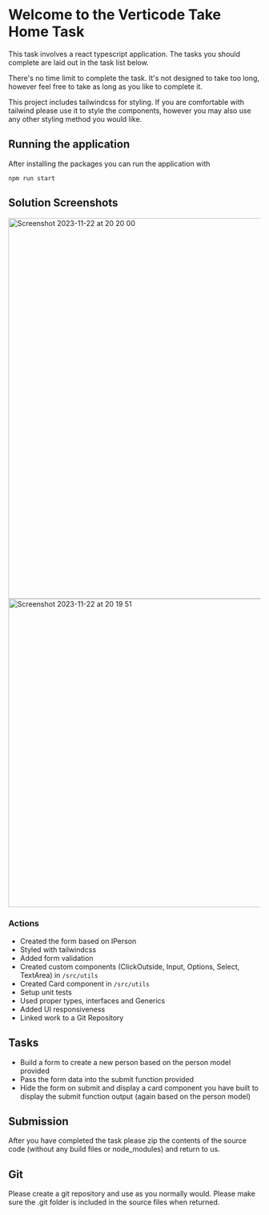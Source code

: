 # Welcome to the Verticode Take Home Task

This task involves a react typescript application. The tasks you should complete are laid out in the task list below.

There's no time limit to complete the task. It's not designed to take too long, however feel free to take as long as you like to complete it.

This project includes tailwindcss for styling. If you are comfortable with tailwind please use it to style the components, however you may also use any other styling method you would like.

## Running the application

After installing the packages you can run the application with

```
npm run start
```

## Solution Screenshots
<img width="760" alt="Screenshot 2023-11-22 at 20 20 00" src="https://github.com/Gbolade-True/Verticode/assets/59853755/d3c3a77c-b4b5-4337-9016-e4af15be9192">
<img width="616" alt="Screenshot 2023-11-22 at 20 19 51" src="https://github.com/Gbolade-True/Verticode/assets/59853755/663c9d0e-e3d0-45bb-bb58-998cfab0e919">

### Actions
- Created the form based on IPerson
- Styled with tailwindcss
- Added form validation
- Created custom components (ClickOutside, Input, Options, Select, TextArea) in `/src/utils`
- Created Card component in `/src/utils`
- Setup unit tests
- Used proper types, interfaces and Generics
- Added UI responsiveness
- Linked work to a Git Repository

## Tasks

 - Build a form to create a new person based on the person model provided
 - Pass the form data into the submit function provided
 - Hide the form on submit and display a card component you have built to display the submit function output (again based on the person model)

## Submission

After you have completed the task please zip the contents of the source code (without any build files or node_modules) and return to us.

## Git

Please create a git repository and use as you normally would. Please make sure the .git folder is included in the source files when returned.
